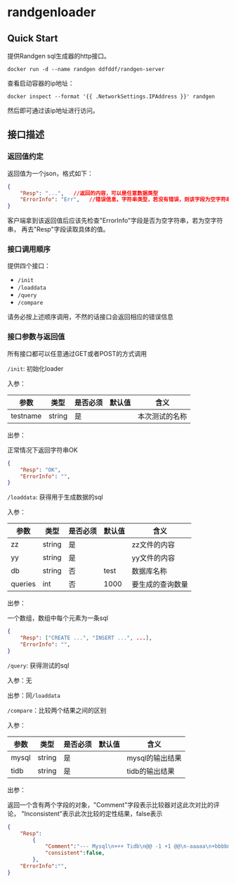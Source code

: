 # randgenloader

## Quick Start


提供Randgen sql生成器的http接口。

```shell
docker run -d --name randgen ddfddf/randgen-server
```

查看启动容器的ip地址：

```shell
docker inspect --format '{{ .NetworkSettings.IPAddress }}' randgen
```

然后即可通过该ip地址进行访问。

## 接口描述

### 返回值约定

返回值为一个json，格式如下：

```json
{
    "Resp": "...",   //返回的内容，可以是任意数据类型
    "ErrorInfo": "Err",   //错误信息，字符串类型，若没有错误，则该字段为空字符串
}
```

客户端拿到该返回值后应该先检查"ErrorInfo"字段是否为空字符串，若为空字符串，
再去"Resp"字段读取具体的值。


### 接口调用顺序

提供四个接口：

 - `/init`
 - `/loaddata`
 - `/query`
 - `/compare`
 
请务必按上述顺序调用，不然的话接口会返回相应的错误信息

### 接口参数与返回值

所有接口都可以任意通过GET或者POST的方式调用

`/init`: 初始化loader

入参：

|    参数     |  类型   | 是否必须 | 默认值  | 含义|
| ---------- | -------- | -------- | ----- | ---- |
| testname | string | 是 |  | 本次测试的名称 |

出参：

正常情况下返回字符串OK

```json
{
    "Resp": "OK",   
    "ErrorInfo": "",  
}
```


`/loaddata`: 获得用于生成数据的sql

入参：

|    参数     |  类型   | 是否必须 | 默认值  | 含义 |
| ---------- | --------| -------- | ----- | ---- |
| zz     | string | 是 |  | zz文件的内容 |
| yy     | string | 是 | | yy文件的内容 |
| db     | string | 否 | test | 数据库名称 |
| queries| int    | 否|  1000    | 要生成的查询数量 |


出参：

一个数组，数组中每个元素为一条sql

```json
{
    "Resp": ["CREATE ...", "INSERT ...", ...],   
    "ErrorInfo": "",  
}
```


`/query`: 获得测试的sql

入参：无

出参：同`/loaddata`


`/compare`：比较两个结果之间的区别

入参：

|    参数     |  类型   | 是否必须 | 默认值  | 含义 |
| ---------- | --------| -------- | ----- | ----|
| mysql     | string | 是 |  | mysql的输出结果 |
| tidb     | string | 是 |   | tidb的输出结果 |


出参：

返回一个含有两个字段的对象，"Comment"字段表示比较器对这此次对比的评论，
"Inconsistent"表示此次比较的定性结果，false表示

```json
{
    "Resp":
        {
            "Comment":"--- Mysql\n+++ Tidb\n@@ -1 +1 @@\n-aaaaa\n+bbbbmj\n",
            "consistent":false,
        },
    "ErrorInfo":"",
}
```